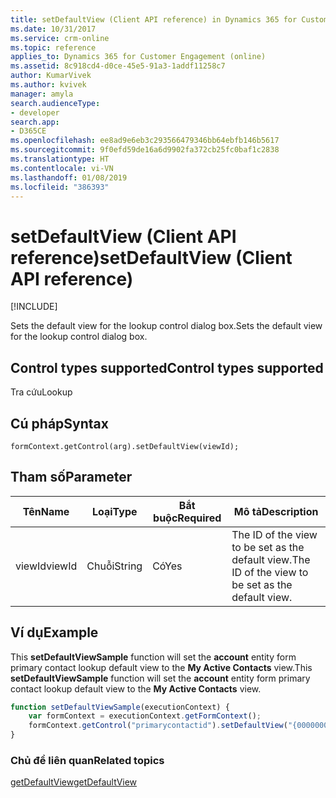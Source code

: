 ```yaml
---
title: setDefaultView (Client API reference) in Dynamics 365 for Customer Engagement| MicrosoftDocs
ms.date: 10/31/2017
ms.service: crm-online
ms.topic: reference
applies_to: Dynamics 365 for Customer Engagement (online)
ms.assetid: 8c918cd4-d0ce-45e5-91a3-1addf11258c7
author: KumarVivek
ms.author: kvivek
manager: amyla
search.audienceType:
- developer
search.app:
- D365CE
ms.openlocfilehash: ee8ad9e6eb3c293566479346bb64ebfb146b5617
ms.sourcegitcommit: 9f0efd59de16a6d9902fa372cb25fc0baf1c2838
ms.translationtype: HT
ms.contentlocale: vi-VN
ms.lasthandoff: 01/08/2019
ms.locfileid: "386393"
---
```

# <a name="setdefaultview-client-api-reference"></a><span data-ttu-id="26a8c-102">setDefaultView (Client API reference)</span><span class="sxs-lookup"><span data-stu-id="26a8c-102">setDefaultView (Client API reference)</span></span>

[!INCLUDE[](../../../../includes/cc_applies_to_update_9_0_0.md)]

<span data-ttu-id="26a8c-103">Sets the default view for the lookup control dialog box.</span><span class="sxs-lookup"><span data-stu-id="26a8c-103">Sets the default view for the lookup control dialog box.</span></span>

## <a name="control-types-supported"></a><span data-ttu-id="26a8c-104">Control types supported</span><span class="sxs-lookup"><span data-stu-id="26a8c-104">Control types supported</span></span>

<span data-ttu-id="26a8c-105">Tra cứu</span><span class="sxs-lookup"><span data-stu-id="26a8c-105">Lookup</span></span>

## <a name="syntax"></a><span data-ttu-id="26a8c-106">Cú pháp</span><span class="sxs-lookup"><span data-stu-id="26a8c-106">Syntax</span></span>

`formContext.getControl(arg).setDefaultView(viewId);`

## <a name="parameter"></a><span data-ttu-id="26a8c-107">Tham số</span><span class="sxs-lookup"><span data-stu-id="26a8c-107">Parameter</span></span>

|<span data-ttu-id="26a8c-108">Tên</span><span class="sxs-lookup"><span data-stu-id="26a8c-108">Name</span></span>|<span data-ttu-id="26a8c-109">Loại</span><span class="sxs-lookup"><span data-stu-id="26a8c-109">Type</span></span>|<span data-ttu-id="26a8c-110">Bắt buộc</span><span class="sxs-lookup"><span data-stu-id="26a8c-110">Required</span></span>|<span data-ttu-id="26a8c-111">Mô tả</span><span class="sxs-lookup"><span data-stu-id="26a8c-111">Description</span></span>|
|--|--|--|--|
|<span data-ttu-id="26a8c-112">viewId</span><span class="sxs-lookup"><span data-stu-id="26a8c-112">viewId</span></span>|<span data-ttu-id="26a8c-113">Chuỗi</span><span class="sxs-lookup"><span data-stu-id="26a8c-113">String</span></span>|<span data-ttu-id="26a8c-114">Có</span><span class="sxs-lookup"><span data-stu-id="26a8c-114">Yes</span></span>|<span data-ttu-id="26a8c-115">The ID of the view to be set as the default view.</span><span class="sxs-lookup"><span data-stu-id="26a8c-115">The ID of the view to be set as the default view.</span></span>|

## <a name="example"></a><span data-ttu-id="26a8c-116">Ví dụ</span><span class="sxs-lookup"><span data-stu-id="26a8c-116">Example</span></span>

<span data-ttu-id="26a8c-117">This **setDefaultViewSample** function will set the **account** entity form primary contact lookup default view to the **My Active Contacts** view.</span><span class="sxs-lookup"><span data-stu-id="26a8c-117">This **setDefaultViewSample** function will set the **account** entity form primary contact lookup default view to the **My Active Contacts** view.</span></span>

```JavaScript
function setDefaultViewSample(executionContext) {
    var formContext = executionContext.getFormContext();
    formContext.getControl("primarycontactid").setDefaultView("{00000000-0000-0000-00AA-000010001003}");
}
```

### <a name="related-topics"></a><span data-ttu-id="26a8c-118">Chủ đề liên quan</span><span class="sxs-lookup"><span data-stu-id="26a8c-118">Related topics</span></span>

[<span data-ttu-id="26a8c-119">getDefaultView</span><span class="sxs-lookup"><span data-stu-id="26a8c-119">getDefaultView</span></span>](getDefaultView.md) 


